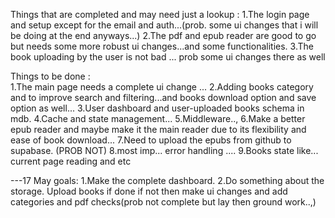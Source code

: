 Things that are completed and may need just a lookup :
1.The login page and setup except for the email and auth...(prob. some ui changes that i will be doing at the end anyways...)
2.The pdf and epub reader are good to go but needs some more robust ui changes...and some functionalities.
3.The book uploading by the user is not bad ... prob some ui changes there as well


Things to be done :\
1.The main page needs a complete ui change ...
2.Adding books category and to improve search and filtering...and books download option and save option as well...
3.User dashboard and user-uploaded books schema in mdb.
4.Cache and state management...
5.Middleware..,
6.Make a better epub reader and maybe make it the main reader due to its flexibility and ease of book download...
7.Need to upload the epubs from github to supabase. (PROB NOT)
8.most imp... error handling ....
9.Books state like... current page reading and etc



---17 May goals:
1.Make the complete dashboard.
2.Do something about the storage.
    Upload books if done
    if not then make ui changes and add categories and pdf checks(prob not complete but lay then ground work..,)
